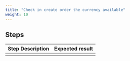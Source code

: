 ```yaml
---
title: "Check in create order the currency available"
weight: 10
---
```

## Steps
| Step Description | Expected result |
| ----- | ----- |
|  |  |
